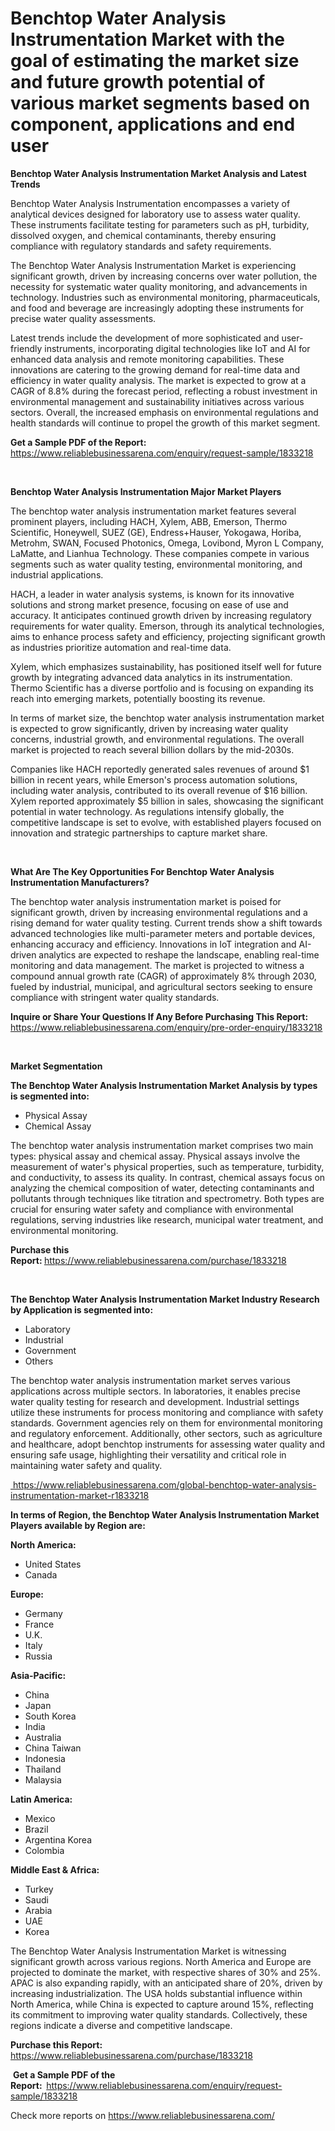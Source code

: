 <p><h1>Benchtop Water Analysis Instrumentation Market with the goal of estimating the market size and future growth potential of various market segments based on component, applications and end user</h1></p><p><strong>Benchtop Water Analysis Instrumentation Market Analysis and Latest Trends</strong></p>
<p><p>Benchtop Water Analysis Instrumentation encompasses a variety of analytical devices designed for laboratory use to assess water quality. These instruments facilitate testing for parameters such as pH, turbidity, dissolved oxygen, and chemical contaminants, thereby ensuring compliance with regulatory standards and safety requirements. </p><p>The Benchtop Water Analysis Instrumentation Market is experiencing significant growth, driven by increasing concerns over water pollution, the necessity for systematic water quality monitoring, and advancements in technology. Industries such as environmental monitoring, pharmaceuticals, and food and beverage are increasingly adopting these instruments for precise water quality assessments. </p><p>Latest trends include the development of more sophisticated and user-friendly instruments, incorporating digital technologies like IoT and AI for enhanced data analysis and remote monitoring capabilities. These innovations are catering to the growing demand for real-time data and efficiency in water quality analysis. The market is expected to grow at a CAGR of 8.8% during the forecast period, reflecting a robust investment in environmental management and sustainability initiatives across various sectors. Overall, the increased emphasis on environmental regulations and health standards will continue to propel the growth of this market segment.</p></p>
<p><strong>Get a Sample PDF of the Report:&nbsp;</strong> <a href="https://www.reliablebusinessarena.com/enquiry/request-sample/1833218?utm_campaign=2039&utm_medium=2&utm_source=Github&utm_content=ia&utm_term=26032025&utm_id=benchtop-water-analysis-instrumentation">https://www.reliablebusinessarena.com/enquiry/request-sample/1833218</a></p>
<p>&nbsp;</p>
<p><strong>Benchtop Water Analysis Instrumentation Major Market Players</strong></p>
<p><p>The benchtop water analysis instrumentation market features several prominent players, including HACH, Xylem, ABB, Emerson, Thermo Scientific, Honeywell, SUEZ (GE), Endress+Hauser, Yokogawa, Horiba, Metrohm, SWAN, Focused Photonics, Omega, Lovibond, Myron L Company, LaMatte, and Lianhua Technology. These companies compete in various segments such as water quality testing, environmental monitoring, and industrial applications.</p><p>HACH, a leader in water analysis systems, is known for its innovative solutions and strong market presence, focusing on ease of use and accuracy. It anticipates continued growth driven by increasing regulatory requirements for water quality. Emerson, through its analytical technologies, aims to enhance process safety and efficiency, projecting significant growth as industries prioritize automation and real-time data.</p><p>Xylem, which emphasizes sustainability, has positioned itself well for future growth by integrating advanced data analytics in its instrumentation. Thermo Scientific has a diverse portfolio and is focusing on expanding its reach into emerging markets, potentially boosting its revenue.</p><p>In terms of market size, the benchtop water analysis instrumentation market is expected to grow significantly, driven by increasing water quality concerns, industrial growth, and environmental regulations. The overall market is projected to reach several billion dollars by the mid-2030s.</p><p>Companies like HACH reportedly generated sales revenues of around $1 billion in recent years, while Emerson's process automation solutions, including water analysis, contributed to its overall revenue of $16 billion. Xylem reported approximately $5 billion in sales, showcasing the significant potential in water technology. As regulations intensify globally, the competitive landscape is set to evolve, with established players focused on innovation and strategic partnerships to capture market share.</p></p>
<p>&nbsp;</p>
<p><strong>What Are The Key Opportunities For Benchtop Water Analysis Instrumentation Manufacturers?</strong></p>
<p><p>The benchtop water analysis instrumentation market is poised for significant growth, driven by increasing environmental regulations and a rising demand for water quality testing. Current trends show a shift towards advanced technologies like multi-parameter meters and portable devices, enhancing accuracy and efficiency. Innovations in IoT integration and AI-driven analytics are expected to reshape the landscape, enabling real-time monitoring and data management. The market is projected to witness a compound annual growth rate (CAGR) of approximately 8% through 2030, fueled by industrial, municipal, and agricultural sectors seeking to ensure compliance with stringent water quality standards.</p></p>
<p><strong>Inquire or Share Your Questions If Any Before Purchasing This Report:</strong> <a href="https://www.reliablebusinessarena.com/enquiry/pre-order-enquiry/1833218?utm_campaign=2039&utm_medium=2&utm_source=Github&utm_content=ia&utm_term=26032025&utm_id=benchtop-water-analysis-instrumentation">https://www.reliablebusinessarena.com/enquiry/pre-order-enquiry/1833218</a></p>
<p>&nbsp;</p>
<p><strong>Market Segmentation</strong></p>
<p><strong>The Benchtop Water Analysis Instrumentation Market Analysis by types is segmented into:</strong></p>
<p><ul><li>Physical Assay</li><li>Chemical Assay</li></ul></p>
<p><p>The benchtop water analysis instrumentation market comprises two main types: physical assay and chemical assay. Physical assays involve the measurement of water's physical properties, such as temperature, turbidity, and conductivity, to assess its quality. In contrast, chemical assays focus on analyzing the chemical composition of water, detecting contaminants and pollutants through techniques like titration and spectrometry. Both types are crucial for ensuring water safety and compliance with environmental regulations, serving industries like research, municipal water treatment, and environmental monitoring.</p></p>
<p><strong>Purchase this Report:&nbsp;</strong><a href="https://www.reliablebusinessarena.com/purchase/1833218?utm_campaign=2039&utm_medium=2&utm_source=Github&utm_content=ia&utm_term=26032025&utm_id=benchtop-water-analysis-instrumentation">https://www.reliablebusinessarena.com/purchase/1833218</a></p>
<p>&nbsp;</p>
<p><strong>The Benchtop Water Analysis Instrumentation Market Industry Research by Application is segmented into:</strong></p>
<p><ul><li>Laboratory</li><li>Industrial</li><li>Government</li><li>Others</li></ul></p>
<p><p>The benchtop water analysis instrumentation market serves various applications across multiple sectors. In laboratories, it enables precise water quality testing for research and development. Industrial settings utilize these instruments for process monitoring and compliance with safety standards. Government agencies rely on them for environmental monitoring and regulatory enforcement. Additionally, other sectors, such as agriculture and healthcare, adopt benchtop instruments for assessing water quality and ensuring safe usage, highlighting their versatility and critical role in maintaining water safety and quality.</p></p>
<p><a href="https://www.reliablebusinessarena.com/global-benchtop-water-analysis-instrumentation-market-r1833218?utm_campaign=2039&utm_medium=2&utm_source=Github&utm_content=ia&utm_term=26032025&utm_id=benchtop-water-analysis-instrumentation">&nbsp;https://www.reliablebusinessarena.com/global-benchtop-water-analysis-instrumentation-market-r1833218</a></p>
<p><strong>In terms of Region, the Benchtop Water Analysis Instrumentation Market Players available by Region are:</strong></p>
<p>
    <p> <strong> North America: </strong>
        <ul>
            <li>United States</li>
            <li>Canada</li>
        </ul>
        </p> 
    <p> <strong> Europe: </strong>
        <ul>
            <li>Germany</li>
            <li>France</li>
            <li>U.K.</li>
            <li>Italy</li>
            <li>Russia</li>
        </ul>
        </p> 
    <p> <strong> Asia-Pacific: </strong>
        <ul>
            <li>China</li>
            <li>Japan</li>
            <li>South Korea</li>
            <li>India</li>
            <li>Australia</li>
            <li>China Taiwan</li>
            <li>Indonesia</li>
            <li>Thailand</li>
            <li>Malaysia</li>
        </ul>
        </p> 
    <p> <strong> Latin America: </strong>
        <ul>
            <li>Mexico</li>
            <li>Brazil</li>
            <li>Argentina Korea</li>
            <li>Colombia</li>
        </ul>
        </p> 
    <p> <strong> Middle East & Africa: </strong>
        <ul>
            <li>Turkey</li>
            <li>Saudi</li>
            <li>Arabia</li>
            <li>UAE</li>
            <li>Korea</li>
        </ul>
    </p>
    </p>
<p><p>The Benchtop Water Analysis Instrumentation Market is witnessing significant growth across various regions. North America and Europe are projected to dominate the market, with respective shares of 30% and 25%. APAC is also expanding rapidly, with an anticipated share of 20%, driven by increasing industrialization. The USA holds substantial influence within North America, while China is expected to capture around 15%, reflecting its commitment to improving water quality standards. Collectively, these regions indicate a diverse and competitive landscape.</p></p>
<p><strong>Purchase this Report: </strong><a href="https://www.reliablebusinessarena.com/purchase/1833218?utm_campaign=2039&utm_medium=2&utm_source=Github&utm_content=ia&utm_term=26032025&utm_id=benchtop-water-analysis-instrumentation">https://www.reliablebusinessarena.com/purchase/1833218</a></p>
<p>&nbsp;<strong>Get a Sample PDF of the Report:&nbsp;&nbsp;</strong><a href="https://www.reliablebusinessarena.com/enquiry/request-sample/1833218?utm_campaign=2039&utm_medium=2&utm_source=Github&utm_content=ia&utm_term=26032025&utm_id=benchtop-water-analysis-instrumentation">https://www.reliablebusinessarena.com/enquiry/request-sample/1833218</a></p>
<p><strong></strong></p>
<p>Check more reports on <a href="https://www.reliablebusinessarena.com/?utm_campaign=2039&utm_medium=2&utm_source=Github&utm_content=ia&utm_term=26032025&utm_id=benchtop-water-analysis-instrumentation">https://www.reliablebusinessarena.com/</a></p>